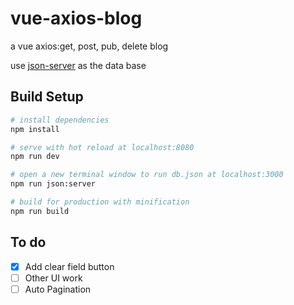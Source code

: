 # vue-axios-blog

 a vue axios:get, post, pub, delete blog
 
 use [json-server](https://github.com/typicode/json-server) as the data base

## Build Setup

``` bash
# install dependencies
npm install

# serve with hot reload at localhost:8080
npm run dev

# open a new terminal window to run db.json at localhost:3000
npm run json:server

# build for production with minification
npm run build
```

## To do

- [x] Add clear field button
- [ ] Other UI work
- [ ] Auto Pagination
